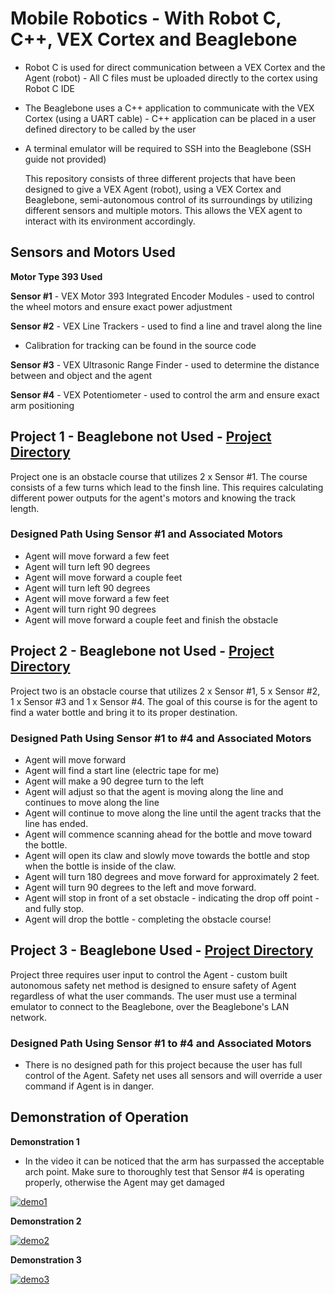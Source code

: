 # Mobile Robotics - With Robot C, C++, VEX Cortex and Beaglebone
* Robot C is used for direct communication between a VEX Cortex and the Agent (robot) - All C files must be uploaded directly to the cortex using Robot C IDE
* The Beaglebone uses a C++ application to communicate with the VEX Cortex (using a UART cable) - C++ application can be placed in a user defined directory to be called by the user
* A terminal emulator will be required to SSH into the Beaglebone (SSH guide not provided)

  This repository consists of three different projects that have been designed to give a VEX Agent (robot), using a VEX Cortex and Beaglebone, semi-autonomous control of its surroundings by utilizing different sensors and multiple motors. This allows the VEX agent to interact with its environment accordingly.

## Sensors and Motors Used
**Motor Type 393 Used**

**Sensor #1** - VEX Motor 393 Integrated Encoder Modules - used to control the wheel motors and ensure exact power adjustment

**Sensor #2** - VEX Line Trackers - used to find a line and travel along the line
  * Calibration for tracking can be found in the source code
  
**Sensor #3** - VEX Ultrasonic Range Finder - used to determine the distance between and object and the agent

**Sensor #4** - VEX Potentiometer - used to control the arm and ensure exact arm positioning


## Project 1  - Beaglebone not Used - [Project Directory](https://github.com/jpildush/Mobile-Robotics/tree/master/Project%201)
Project one is an obstacle course that utilizes 2 x Sensor #1. The course consists of a few turns which lead to the finsh line. This requires calculating different power outputs for the agent's motors and knowing the track length. 

### Designed Path Using Sensor #1 and Associated Motors
* Agent will move forward a few feet
* Agent will turn left 90 degrees
* Agent will move forward a couple feet
* Agent will turn left 90 degrees
* Agent will move forward a few feet
* Agent will turn right 90 degrees 
* Agent will move forward a couple feet and finish the obstacle

## Project 2  - Beaglebone not Used - [Project Directory](https://github.com/jpildush/Mobile-Robotics/tree/master/Project%202)
Project two is an obstacle course that utilizes 2 x Sensor #1, 5 x Sensor #2, 1 x Sensor #3 and 1 x Sensor #4.  The goal of this course is for the agent to find a water bottle and bring it to its proper destination. 
### Designed Path Using Sensor #1 to #4 and Associated Motors
 * Agent will move forward
 * Agent will find a start line (electric tape for me)
 * Agent will make a 90 degree turn to the left
 * Agent will adjust so that the agent is moving along the line and continues to move along the line
 * Agent will continue to move along the line until the agent tracks that the line has ended. 
 * Agent will commence scanning ahead for the bottle and move toward the bottle. 
 * Agent will open its claw and slowly move towards the bottle and stop when the bottle is inside of the claw.
 * Agent will turn 180 degrees and move forward for approximately 2 feet. 
 * Agent will turn 90 degrees to the left and move forward. 
 * Agent will stop in front of a set obstacle - indicating the drop off point - and fully stop. 
 * Agent will drop the bottle  - completing the obstacle course!

## Project 3  - Beaglebone Used - [Project Directory](https://github.com/jpildush/Mobile-Robotics/tree/master/Project%203)
Project three requires user input to control the Agent - custom built autonomous safety net method is designed to ensure safety of Agent regardless of what the user commands. The user must use a terminal emulator to connect to the Beaglebone, over the Beaglebone's LAN network. 
 
### Designed Path Using Sensor #1 to #4 and Associated Motors
 * There is no designed path for this project because the user has full control of the Agent. Safety net uses all sensors and will override a user command if Agent is in danger. 


## Demonstration of Operation
**Demonstration 1**
 * In the video it can be noticed that the arm has surpassed the acceptable arch point. Make sure to thoroughly test that Sensor #4 is operating properly, otherwise the Agent may get damaged
 
 [![demo1](https://img.youtube.com/vi/j3XvzgxCWWs/0.jpg)](https://youtu.be/j3XvzgxCWWs)

 
**Demonstration 2**

 [![demo2](https://img.youtube.com/vi/6JE13C3Fnlk/0.jpg)](https://youtu.be/6JE13C3Fnlk)


**Demonstration 3**

 [![demo3](https://img.youtube.com/vi/LwqfrdrxiUM/0.jpg)](https://youtu.be/LwqfrdrxiUM)
 
